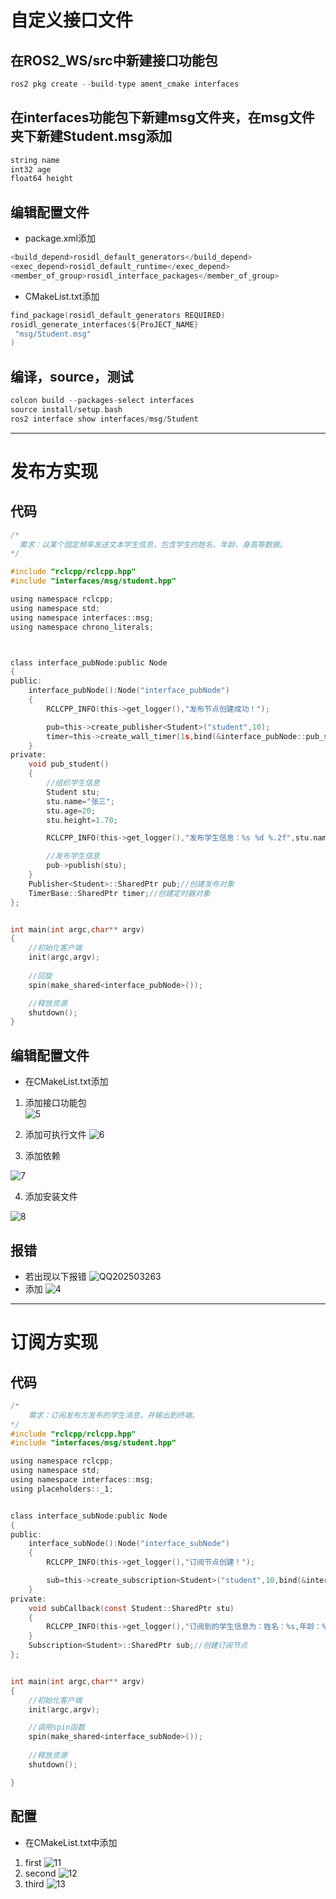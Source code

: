 # 自定义接口文件
## 在ROS2_WS/src中新建接口功能包
```C
ros2 pkg create --build-type ament_cmake interfaces
```
## 在interfaces功能包下新建msg文件夹，在msg文件夹下新建Student.msg添加
```C
string name
int32 age
float64 height
```
## 编辑配置文件
- package.xml添加
```C
<build_depend>rosidl_default_generators</build_depend>
<exec_depend>rosidl_default_runtime</exec_depend>
<member_of_group>rosidl_interface_packages</member_of_group>
```
- CMakeList.txt添加
```C
find_package(rosidl_default_generators REQUIRED)
rosidl_generate_interfaces(${ProJECT_NAME}
 "msg/Student.msg"
)
```
## 编译，source，测试
```C
colcon build --packages-select interfaces
source install/setup.bash
ros2 interface show interfaces/msg/Student
```
---
# 发布方实现
## 代码
```C
/*  
  需求：以某个固定频率发送文本学生信息，包含学生的姓名、年龄、身高等数据。
*/

#include "rclcpp/rclcpp.hpp"
#include "interfaces/msg/student.hpp"

using namespace rclcpp;
using namespace std;
using namespace interfaces::msg;
using namespace chrono_literals;



class interface_pubNode:public Node
{
public:
    interface_pubNode():Node("interface_pubNode")
    {
        RCLCPP_INFO(this->get_logger(),"发布节点创建成功！");

        pub=this->create_publisher<Student>("student",10);
        timer=this->create_wall_timer(1s,bind(&interface_pubNode::pub_student,this));
    }
private:
    void pub_student()
    {
        //组织学生信息
        Student stu;
        stu.name="张三";
        stu.age=20;
        stu.height=1.70;

        RCLCPP_INFO(this->get_logger(),"发布学生信息：%s %d %.2f",stu.name.c_str(),stu.age,stu.height);

        //发布学生信息
        pub->publish(stu);
    }
    Publisher<Student>::SharedPtr pub;//创建发布对象
    TimerBase::SharedPtr timer;//创建定时器对象
};


int main(int argc,char** argv)
{   
    //初始化客户端
    init(argc,argv);
    
    //回旋
    spin(make_shared<interface_pubNode>());

    //释放资源
    shutdown();
}
```
## 编辑配置文件
- 在CMakeList.txt添加
1. 添加接口功能包  
![5](https://github.com/user-attachments/assets/6d4a33b4-fd8d-43e7-86c5-bf1b5e1d75ca)

2. 添加可执行文件
![6](https://github.com/user-attachments/assets/8e6972f3-2057-4920-842f-45c7ed7918d0)

3. 添加依赖

![7](https://github.com/user-attachments/assets/b704c87d-fccf-46da-a18b-68cc14834daa)

4. 添加安装文件

![8](https://github.com/user-attachments/assets/9ba17646-22de-4986-a55d-23399575776a)

## 报错
- 若出现以下报错
![QQ202503263](https://github.com/user-attachments/assets/c6c4bab1-dc89-4218-a510-59801abcc2e4)
- 添加
![4](https://github.com/user-attachments/assets/18f0a60b-db88-4389-9e4e-034342ce57c4)
---
# 订阅方实现
## 代码
```C
/*  
    需求：订阅发布方发布的学生消息，并输出到终端。
*/
#include "rclcpp/rclcpp.hpp"
#include "interfaces/msg/student.hpp"

using namespace rclcpp;
using namespace std;
using namespace interfaces::msg;
using placeholders::_1;


class interface_subNode:public Node
{
public:
    interface_subNode():Node("interface_subNode")
    {
        RCLCPP_INFO(this->get_logger(),"订阅节点创建！");

        sub=this->create_subscription<Student>("student",10,bind(&interface_subNode::subCallback,this,_1));
    }
private:
    void subCallback(const Student::SharedPtr stu)
    {
        RCLCPP_INFO(this->get_logger(),"订阅到的学生信息为：姓名：%s,年龄：%d,身高：%f",stu->name.c_str(),stu->age,stu->height);
    }
    Subscription<Student>::SharedPtr sub;//创建订阅节点
};


int main(int argc,char** argv)
{
    //初始化客户端
    init(argc,argv);

    //调用spin函数
    spin(make_shared<interface_subNode>());
    
    //释放资源
    shutdown();

}
```
## 配置
- 在CMakeList.txt中添加
1. first
![11](https://github.com/user-attachments/assets/43300f48-168c-48f3-af0a-934a722d769f)
2. second
![12](https://github.com/user-attachments/assets/192c9aa6-faac-4223-ac79-ea67fc841018)
3. third
![13](https://github.com/user-attachments/assets/e40fe174-8283-41a8-9511-a71d3483f037)

